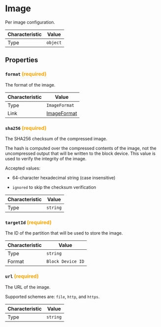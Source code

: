 <!-- THIS FILE IS AUTOMATICALLY GENERATED BY DOCBUILDER, DO NOT EDIT MANUALLY! -->

# Image

Per image configuration.

| Characteristic | Value    |
| -------------- | -------- |
| Type           | `object` |

## Properties

### `format` **<span style="color:orange;">(required)</span>**

The format of the image.

| Characteristic | Value                           |
| -------------- | ------------------------------- |
| Type           | `ImageFormat`                   |
| Link           | [ImageFormat](./ImageFormat.md) |

### `sha256` **<span style="color:orange;">(required)</span>**

The SHA256 checksum of the compressed image.

The hash is computed over the compressed contents of the image, not the uncompressed output that will be written to the block device. This value is used to verify the integrity of the image.

Accepted values:

- 64-character hexadecimal string (case insensitive)

- `ignored` to skip the checksum verification

| Characteristic | Value    |
| -------------- | -------- |
| Type           | `string` |

### `targetId` **<span style="color:orange;">(required)</span>**

The ID of the partition that will be used to store the image.

| Characteristic | Value             |
| -------------- | ----------------- |
| Type           | `string`          |
| Format         | `Block Device ID` |

### `url` **<span style="color:orange;">(required)</span>**

The URL of the image.

Supported schemes are: `file`, `http`, and `https`.

| Characteristic | Value    |
| -------------- | -------- |
| Type           | `string` |

